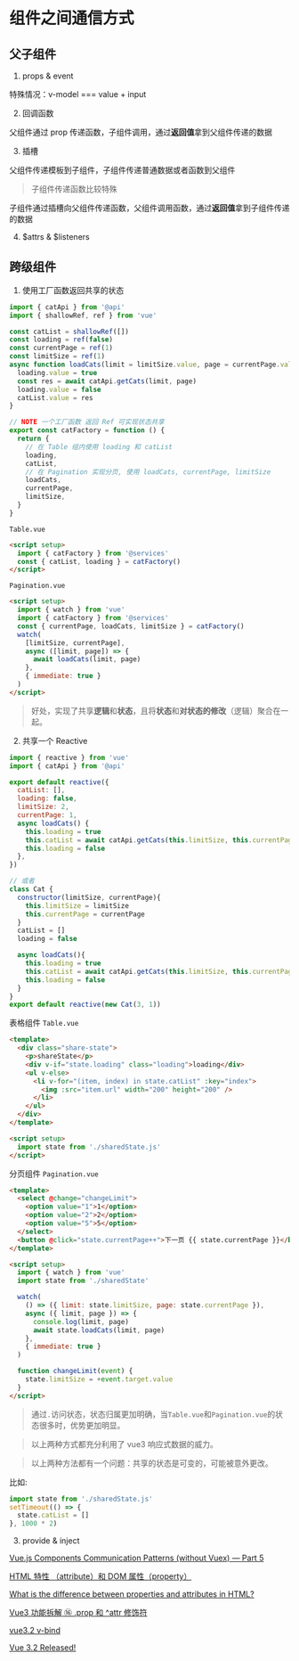 # 组件之间通信方式

## 父子组件

1. props & event

特殊情况：v-model === value + input

2. 回调函数

父组件通过 prop 传递函数，子组件调用，通过**返回值**拿到父组件传递的数据

3. 插槽

父组件传递模板到子组件，子组件传递普通数据或者函数到父组件

> 子组件传递函数比较特殊

子组件通过插槽向父组件传递函数，父组件调用函数，通过**返回值**拿到子组件传递的数据

4. $attrs & $listeners

## 跨级组件

1. 使用工厂函数返回共享的状态

```js
import { catApi } from '@api'
import { shallowRef, ref } from 'vue'

const catList = shallowRef([])
const loading = ref(false)
const currentPage = ref(1)
const limitSize = ref(1)
async function loadCats(limit = limitSize.value, page = currentPage.value) {
  loading.value = true
  const res = await catApi.getCats(limit, page)
  loading.value = false
  catList.value = res
}

// NOTE 一个工厂函数 返回 Ref 可实现状态共享
export const catFactory = function () {
  return {
    // 在 Table 组内使用 loading 和 catList
    loading,
    catList,
    // 在 Pagination 实现分页, 使用 loadCats, currentPage, limitSize
    loadCats,
    currentPage,
    limitSize,
  }
}
```

`Table.vue`

```html
<script setup>
  import { catFactory } from '@services'
  const { catList, loading } = catFactory()
</script>
```

`Pagination.vue`

```html
<script setup>
  import { watch } from 'vue'
  import { catFactory } from '@services'
  const { currentPage, loadCats, limitSize } = catFactory()
  watch(
    [limitSize, currentPage],
    async ([limit, page]) => {
      await loadCats(limit, page)
    },
    { immediate: true }
  )
</script>
```

> 好处，实现了共享**逻辑**和**状态**，且将**状态**和**对状态的修改**（逻辑）聚合在一起。

2. 共享一个 Reactive

```js
import { reactive } from 'vue'
import { catApi } from '@api'

export default reactive({
  catList: [],
  loading: false,
  limitSize: 2,
  currentPage: 1,
  async loadCats() {
    this.loading = true
    this.catList = await catApi.getCats(this.limitSize, this.currentPage)
    this.loading = false
  },
})

// 或者
class Cat {
  constructor(limitSize, currentPage){
    this.limitSize = limitSize
    this.currentPage = currentPage
  }
  catList = []
  loading = false

  async loadCats(){
    this.loading = true
    this.catList = await catApi.getCats(this.limitSize, this.currentPage)
    this.loading = false
  }
}
export default reactive(new Cat(3, 1))
```

表格组件
`Table.vue`

```html
<template>
  <div class="share-state">
    <p>shareState</p>
    <div v-if="state.loading" class="loading">loading</div>
    <ul v-else>
      <li v-for="(item, index) in state.catList" :key="index">
        <img :src="item.url" width="200" height="200" />
      </li>
    </ul>
  </div>
</template>

<script setup>
  import state from './sharedState.js'
</script>
```

分页组件
`Pagination.vue`

```html
<template>
  <select @change="changeLimit">
    <option value="1">1</option>
    <option value="2">2</option>
    <option value="5">5</option>
  </select>
  <button @click="state.currentPage++">下一页 {{ state.currentPage }}</button>
</template>

<script setup>
  import { watch } from 'vue'
  import state from './sharedState'

  watch(
    () => ({ limit: state.limitSize, page: state.currentPage }),
    async ({ limit, page }) => {
      console.log(limit, page)
      await state.loadCats(limit, page)
    },
    { immediate: true }
  )

  function changeLimit(event) {
    state.limitSize = +event.target.value
  }
</script>
```

> 通过`.`访问状态，状态归属更加明确，当`Table.vue`和`Pagination.vue`的状态很多时，优势更加明显。

> 以上两种方式都充分利用了 vue3 响应式数据的威力。

> 以上两种方法都有一个问题：共享的状态是可变的，可能被意外更改。

比如:

```js
import state from './sharedState.js'
setTimeout(() => {
  state.catList = []
}, 1000 * 2)
```

3. provide & inject

[Vue.js Components Communication Patterns (without Vuex) — Part 5](https://csdigitalnomad.medium.com/vue-js-components-communication-patterns-without-vuex-part-5-2cf6fb1c5e26)

[HTML 特性 （attribute）和 DOM 属性（property）](https://zh.javascript.info/dom-attributes-and-properties)

[What is the difference between properties and attributes in HTML?](https://stackoverflow.com/questions/6003819/what-is-the-difference-between-properties-and-attributes-in-html)

[Vue3 功能拆解 ⑯ .prop 和 ^attr 修饰符](https://www.cheng92.com/vue/vue-teardown-16-prop-and-attrs-modifiers/)

[vue3.2 v-bind](https://v3.cn.vuejs.org/api/directives.html#v-bind)

[Vue 3.2 Released!](https://dev.to/web2033/vue-3-2-released-1n8b)
